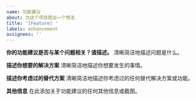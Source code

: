 ```yaml
---
name: 功能建议
about: 为这个项目提出一个想法
title: '[Feature] '
labels: enhancement
assignees: ''
---
```


**你的功能建议是否与某个问题相关？请描述。**
清晰简洁地描述问题是什么。

**描述你想要的解决方案**
清晰简洁地描述你想要发生的事情。

**描述你考虑过的替代方案**
清晰简洁地描述你考虑过的任何替代解决方案或功能。

**其他信息**
在此添加关于功能建议的任何其他信息或截图。 
